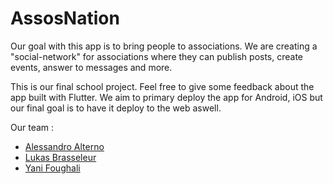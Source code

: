 # AssosNation

Our goal with this app is to bring people to associations. We are creating a "social-network" for associations where they can publish posts, create events, answer to messages and more.

This is our final school project. Feel free to give some feedback about the app built with Flutter.
We aim to primary deploy the app for Android, iOS but our final goal is to have it deploy to the web aswell.

Our team :
* [Alessandro Alterno](https://github.com/lexinor)
* [Lukas Brasseleur](https://github.com/LukasBrass)
* [Yani Foughali](https://github.com/Iankkkk)
